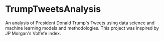 # TrumpTweetsAnalysis
An analysis of President Donald Trump's Tweets using data science and machine learning models and methodologies. This project was inspired by JP Morgan's Volfefe index.
